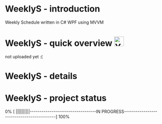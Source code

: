 # WeeklyS - introduction
Weekly Schedule written in C# WPF using MVVM

# WeeklyS - quick overview <a href="http://www.youtube.com/"><img src="https://upload.wikimedia.org/wikipedia/commons/thumb/0/09/YouTube_full-color_icon_%282017%29.svg/159px-YouTube_full-color_icon_%282017%29.svg.png" alt="Youtube icon, link to youtube video: WeeklyS - quick overview" width="32"></a>
not uploaded yet :(

# WeeklyS - details


# WeeklyS - project status
0% [ ||||||||||----------------------------------IN PROGRESS-------------------------------------------] 100%